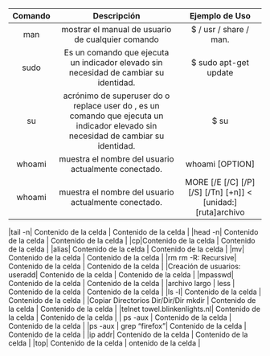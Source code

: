 | Comando | Descripción | Ejemplo de Uso  |
|  :---:  |   :---:  |  :---:  |
| man  |mostrar el manual de usuario de cualquier comando  | $ / usr / share / man.|
|sudo  |  Es un comando que ejecuta un indicador elevado sin necesidad de cambiar su identidad.| $ sudo apt-get update  |
| su | acrónimo de superuser do o replace user do , es un comando que ejecuta un indicador elevado sin necesidad de cambiar su identidad.| $ su  |
| whoami | muestra el nombre del usuario actualmente conectado. | whoami [OPTION] |
| whoami | muestra el nombre del usuario actualmente conectado. |MORE [/E [/C] [/P] [/S] [/Tn] [+n]] < [unidad:][ruta]archivo |

|tail -n| Contenido de la celda  | Contenido de la celda  |
|head -n| Contenido de la celda  | Contenido de la celda  |
|cp|Contenido de la celda  | Contenido de la celda  |
|alias| Contenido de la celda  | Contenido de la celda  |
|mv| Contenido de la celda  | Contenido de la celda  |
|rm rm -R: Recursive| Contenido de la celda  | Contenido de la celda  |
|Creación de usuarios: useradd| Contenido de la celda  | Contenido de la celda  |
|mpasswd| Contenido de la celda  | Contenido de la celda  |
|archivo largo \|  less | Contenido de la celda  | Contenido de la celda  |
|ls -l| Contenido de la celda  | Contenido de la celda  |
|Copiar Directorios Dir/Dir/Dir mkdir | Contenido de la celda  | Contenido de la celda  |
|telnet towel.blinkenlights.nl| Contenido de la celda  | Contenido de la celda  |
| ps -aux | Contenido de la celda  | Contenido de la celda  |
|ps -aux \| grep “firefox”| Contenido de la celda  | Contenido de la celda  |
|ip addr| Contenido de la celda  | Contenido de la celda  |
|top|  Contenido de la celda |     ontenido de la celda    | 
